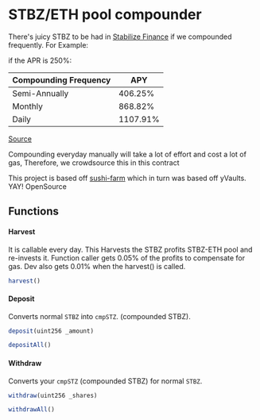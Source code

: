# STBZ/ETH pool compounder 

There's juicy STBZ to be had in [Stabilize Finance](https://www.stabilize.finance) if we compounded frequently. For Example: 

if the APR is 250%:

Compounding Frequency| APY 
--- | --- 
Semi-Annually | 406.25%
Monthly | 868.82% 
Daily | 1107.91%

 [Source](https://www.aprtoapy.com/)

Compounding everyday manually will take a lot of effort and cost a lot of gas, Therefore, we crowdsource this in this contract 

This project is based off [sushi-farm](https://github.com/abstracted-finance/sushi-farm)
which in turn was based off yVaults. YAY! OpenSource

## Functions

#### Harvest

It is callable every day. This Harvests the STBZ profits STBZ-ETH pool and re-invests it. 
Function caller gets 0.05% of the profits to compensate for gas. 
Dev also gets 0.01% when the harvest() is called. 

```javascript
harvest()
```

#### Deposit

Converts normal `STBZ` into `cmpSTZ`. (compounded STBZ).

```javascript
deposit(uint256 _amount)
```

```javascript
depositAll()
```

#### Withdraw

Converts your `cmpSTZ` (compounded STBZ) for normal `STBZ`.

```javascript
withdraw(uint256 _shares)
```

```javascript
withdrawAll()
```